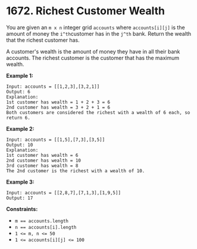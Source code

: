 # 1672. Richest Customer Wealth

You are given an `m x n` integer grid `accounts` where `accounts[i][j]` is the amount of money the `i^th`customer has in the `j^th` bank. Return the wealth that the richest customer has.

A customer's wealth is the amount of money they have in all their bank accounts. The richest customer is the customer that has the maximum wealth.

 

**Example 1:**
```
Input: accounts = [[1,2,3],[3,2,1]]
Output: 6
Explanation:
1st customer has wealth = 1 + 2 + 3 = 6
2nd customer has wealth = 3 + 2 + 1 = 6
Both customers are considered the richest with a wealth of 6 each, so return 6.
```
**Example 2:**
```
Input: accounts = [[1,5],[7,3],[3,5]]
Output: 10
Explanation: 
1st customer has wealth = 6
2nd customer has wealth = 10 
3rd customer has wealth = 8
The 2nd customer is the richest with a wealth of 10.
```
**Example 3:**
```
Input: accounts = [[2,8,7],[7,1,3],[1,9,5]]
Output: 17
```

**Constraints:**

* `m == accounts.length`
* `n == accounts[i].length`
* `1 <= m, n <= 50`
* `1 <= accounts[i][j] <= 100`